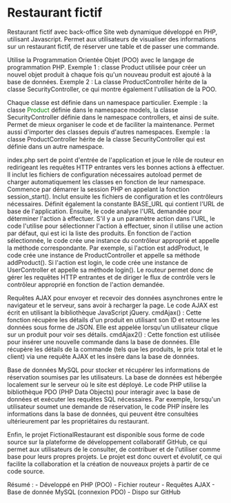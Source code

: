 # Restaurant fictif
Restaurant fictif avec back-office
Site web dynamique développé en PHP, utilisant Javascript.
Permet aux utilisateurs de visualiser des informations sur un restaurant fictif, de réserver une table et de passer une commande.


Utilise la Programmation Orientée Objet (POO) avec le langage de programmation PHP. 
Exemple 1 : classe Product utilisée pour créer un nouvel objet produit à chaque fois qu'un nouveau produit est ajouté à la base de données. 
Exemple 2 : La classe ProductController hérite de la classe SecurityController, ce qui montre également l'utilisation de la POO.


Chaque classe est définie dans un namespace particulier. 
Exemple :  la classe <span style="color:green">Product</span> définie dans le namespace models, la classe SecurityController définie dans le namespace controllers, et ainsi de suite. Permet de mieux organiser le code et de faciliter la maintenance.
Permet aussi d'importer des classes depuis d'autres namespaces. 
Exemple : la classe ProductController hérite de la classe SecurityController qui est définie dans un autre namespace. 


index.php sert de point d'entrée de l'application et joue le rôle de routeur en redirigeant les requêtes HTTP entrantes vers les bonnes actions à effectuer. Il inclut les fichiers de configuration nécessaires
autoload  permet de charger automatiquement les classes en fonction de leur namespace.
Commence par démarrer la session PHP en appelant la fonction session_start(). Inclut ensuite les fichiers de configuration et les contrôleurs nécessaires. 
Définit également la constante BASE_URL qui contient l'URL de base de l'application.
Ensuite, le code analyse l'URL demandée pour déterminer l'action à effectuer. S'il y a un paramètre action dans l'URL, le code l'utilise pour sélectionner l'action à effectuer, sinon il utilise une action par défaut, qui est ici la liste des produits.
En fonction de l'action sélectionnée, le code crée une instance du contrôleur approprié et appelle la méthode correspondante. Par exemple, si l'action est addProduct, le code crée une instance de ProductController et appelle sa méthode addProduct(). Si l'action est login, le code crée une instance de UserController et appelle sa méthode login().
Le routeur permet donc de gérer les requêtes HTTP entrantes et de diriger le flux de contrôle vers le contrôleur approprié en fonction de l'action demandée.

Requêtes AJAX pour envoyer et recevoir des données asynchrones entre le navigateur et le serveur, sans avoir à recharger la page. Le code AJAX est écrit en utilisant la bibliothèque JavaScript jQuery. 
cmdAjax()  : Cette fonction récupère les détails d'un produit en utilisant son ID et retourne les données sous forme de JSON. Elle est appelée lorsqu'un utilisateur clique sur un produit pour voir ses détails.
cmdAjax2() : Cette fonction est utilisée pour insérer une nouvelle commande dans la base de données. Elle récupère les détails de la commande (tels que les produits, le prix total et le client) via une requête AJAX et les insère dans la base de données.

Base de données MySQL pour stocker et récupérer les informations de réservation soumises par les utilisateurs. La base de données est hébergée localement sur le serveur où le site est déployé. Le code PHP utilise la bibliothèque PDO (PHP Data Objects) pour interagir avec la base de données et exécuter les requêtes SQL nécessaires. Par exemple, lorsqu'un utilisateur soumet une demande de réservation, le code PHP insère les informations dans la base de données, qui peuvent être consultées ultérieurement par les propriétaires du restaurant.

Enfin, le projet FictionalRestaurant est disponible sous forme de code source sur la plateforme de développement collaboratif GitHub, ce qui permet aux utilisateurs de le consulter, de contribuer et de l'utiliser comme base pour leurs propres projets. Le projet est donc ouvert et évolutif, ce qui facilite la collaboration et la création de nouveaux projets à partir de ce code source.

Résumé :  	- Développé en PHP (POO)
            - Fichier routeur
            - Requêtes AJAX
            - Base de donnée MySQL (connexion PDO)
            - Dispo sur GitHub

